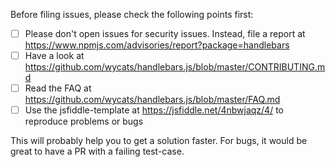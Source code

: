 Before filing issues, please check the following points first:

- [ ] Please don't open issues for security issues. Instead, file a report at https://www.npmjs.com/advisories/report?package=handlebars
- [ ] Have a look at https://github.com/wycats/handlebars.js/blob/master/CONTRIBUTING.md
- [ ] Read the FAQ at https://github.com/wycats/handlebars.js/blob/master/FAQ.md
- [ ] Use the jsfiddle-template at https://jsfiddle.net/4nbwjaqz/4/ to reproduce problems or bugs

This will probably help you to get a solution faster.
For bugs, it would be great to have a PR with a failing test-case.
